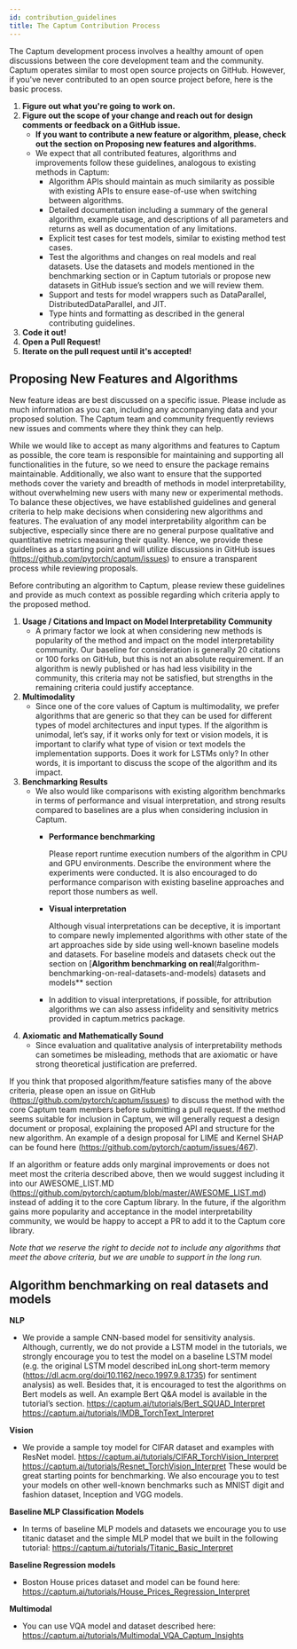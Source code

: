 ```yaml
---
id: contribution_guidelines
title: The Captum Contribution Process
---
```


The Captum development process involves a healthy amount of open discussions between the core development team and the community.
Captum operates similar to most open source projects on GitHub. However, if you've never contributed to an open source project before, here is the basic process.


1. **Figure out what you're going to work on.**
2. **Figure out the scope of your change and reach out for design comments or feedback on a GitHub issue.**
    * **If you want to contribute a new feature or algorithm, please, check out the section on Proposing new features and algorithms.**
    * We expect that all contributed features, algorithms and improvements follow these guidelines, analogous to existing methods in Captum:
        * Algorithm APIs should maintain as much similarity as possible with existing APIs to ensure ease-of-use when switching between algorithms.
        * Detailed documentation including a summary of the general algorithm, example usage, and descriptions of all parameters and returns as well as documentation of any limitations.
        * Explicit test cases for test models, similar to existing method test cases.
        * Test the algorithms and changes on real models and real datasets. Use the datasets and models mentioned in the benchmarking section or in Captum tutorials or propose new datasets in GitHub issue’s section and we will review them.
        * Support and tests for model wrappers such as DataParallel, DistributedDataParallel, and JIT.
        * Type hints and formatting as described in the general contributing guidelines.
3. **Code it out!**
4. **Open a Pull Request!**
5. **Iterate on the pull request until it's accepted!**

## Proposing New Features and Algorithms

New feature ideas are best discussed on a specific issue. Please include as much information as you can, including any accompanying data and your proposed solution. The Captum team and community frequently reviews new issues and comments where they think they can help.

While we would like to accept as many algorithms and features to Captum as possible, the core team is responsible for maintaining and supporting all functionalities in the future, so we need to ensure the package remains maintainable. Additionally, we also want to ensure that the supported methods cover the variety and breadth of methods in model interpretability, without overwhelming new users with many new or experimental methods. To balance these objectives, we have established guidelines and general criteria to help make decisions when considering new algorithms and features. The evaluation of any model interpretability algorithm can be subjective, especially since there are no general purpose qualitative and quantitative metrics measuring their quality. Hence, we provide these guidelines as a starting point and will utilize discussions in GitHub issues (https://github.com/pytorch/captum/issues) to ensure a transparent process while reviewing proposals.

Before contributing an algorithm to Captum, please review these guidelines and provide as much context as possible regarding which criteria apply to the proposed method.

1. **Usage / Citations and Impact on Model Interpretability Community**
    * A primary factor we look at when considering new methods is popularity of the method and impact on the model interpretability community. Our baseline for consideration is generally 20 citations or 100 forks on GitHub, but this is not an absolute requirement.  If an algorithm is newly published or has had less visibility in the community, this criteria may not be satisfied, but strengths in the remaining criteria could justify acceptance.
2. **Multimodality**
    * Since one of the core values of Captum is multimodality, we prefer algorithms that are generic so that they can be used for different types of model architectures and input types. If the algorithm is unimodal, let’s say, if it works only for text or vision models, it is important to clarify what type of vision or text models the implementation supports. Does it work for LSTMs only? In other words, it is important to discuss the scope of the algorithm and its impact.
3. **Benchmarking Results**
    * We also would like comparisons with existing algorithm benchmarks in terms of performance and visual interpretation, and strong results compared to baselines are a plus when considering inclusion in Captum.
        * **Performance benchmarking**

            Please report runtime execution numbers of the algorithm in CPU and GPU environments. Describe the environment where the experiments were conducted. It is also encouraged to do performance comparison with existing baseline approaches and report those numbers as well.
        * **Visual interpretation**

            Although visual interpretations can be deceptive, it is important to compare newly implemented algorithms with other state of the art approaches side by side using well-known baseline models and datasets. For baseline models and datasets check out the section on [**Algorithm benchmarking on real**(#algorithm-benchmarking-on-real-datasets-and-models) datasets and models** section
        * In addition to visual interpretations, if possible, for attribution algorithms we can also assess infidelity and sensitivity metrics provided in captum.metrics package.
4. **Axiomatic and Mathematically Sound**
    * Since evaluation and qualitative analysis of interpretability methods can sometimes be misleading, methods that are axiomatic or have strong theoretical justification are preferred.

If you think that proposed algorithm/feature satisfies many of the above criteria, please open an issue on GitHub (https://github.com/pytorch/captum/issues) to discuss the method with the core Captum team members before submitting a pull request. If the method seems suitable for inclusion in Captum, we will generally request a design document or proposal, explaining the proposed API and structure for the new algorithm. An example of a design proposal for LIME and Kernel SHAP can be found here (https://github.com/pytorch/captum/issues/467).

If an algorithm or feature adds only marginal improvements or does not meet most the criteria described above, then we would suggest including it into our AWESOME_LIST.MD (https://github.com/pytorch/captum/blob/master/AWESOME_LIST.md) instead of adding it to the core Captum library. In the future, if the algorithm gains more popularity and acceptance in the model interpretability community, we would be happy to accept a PR to add it to the Captum core library.

*Note that we reserve the right to decide not to include any algorithms that meet the above criteria, but we are unable to support in the long run.*


## Algorithm benchmarking on real datasets and models

**NLP**
- We provide a sample CNN-based model for sensitivity analysis. Although, currently, we do not provide a LSTM model in the tutorials, we strongly encourage you to test the model on a baseline LSTM model (e.g. the original LSTM model described inLong short-term memory (https://dl.acm.org/doi/10.1162/neco.1997.9.8.1735) for sentiment analysis) as well.
Besides that, it is encouraged to test the algorithms on Bert models as well. An example Bert Q&A model is available in the tutorial’s section.
https://captum.ai/tutorials/Bert_SQUAD_Interpret
https://captum.ai/tutorials/IMDB_TorchText_Interpret

**Vision**
- We provide a sample toy model for CIFAR dataset and examples with ResNet model.
https://captum.ai/tutorials/CIFAR_TorchVision_Interpret
https://captum.ai/tutorials/Resnet_TorchVision_Interpret
These would be great starting points for benchmarking.
We also encourage you to test your models on other well-known benchmarks such as MNIST digit and fashion
dataset, Inception and VGG models.

**Baseline MLP Classification Models**
- In terms of baseline MLP models and datasets we encourage you to use titanic dataset and the simple MLP model that we built in the following tutorial:
https://captum.ai/tutorials/Titanic_Basic_Interpret

**Baseline  Regression models**
- Boston House prices dataset and model can be found here:
https://captum.ai/tutorials/House_Prices_Regression_Interpret

**Multimodal**
- You can use VQA model and dataset described here:
https://captum.ai/tutorials/Multimodal_VQA_Captum_Insights
